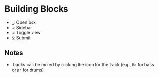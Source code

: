 # Building Blocks

- `␣`: Open box
- `→`: Sidebar
- `⇥`: Toggle view
- `S`: Submit

## Notes

- Tracks can be muted by clicking the icon for the track (e.g., `Ba` for bass or `Dr` for drums)
